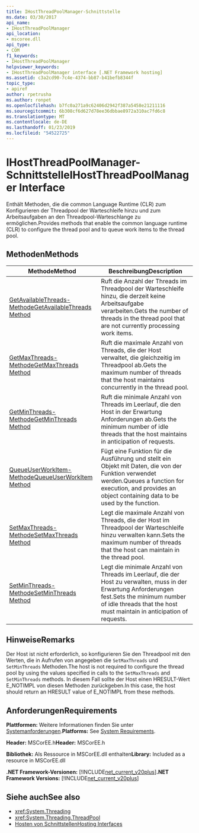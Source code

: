 ```yaml
---
title: IHostThreadPoolManager-Schnittstelle
ms.date: 03/30/2017
api_name:
- IHostThreadPoolManager
api_location:
- mscoree.dll
api_type:
- COM
f1_keywords:
- IHostThreadPoolManager
helpviewer_keywords:
- IHostThreadPoolManager interface [.NET Framework hosting]
ms.assetid: c3a2cd90-7c4e-4374-bb87-b41befb8344f
topic_type:
- apiref
author: rpetrusha
ms.author: ronpet
ms.openlocfilehash: b7fc0a271a9c62406d2942f387a5458e21211116
ms.sourcegitcommit: 6b308cf6d627d78ee36dbbae8972a310ac7fd6c8
ms.translationtype: MT
ms.contentlocale: de-DE
ms.lasthandoff: 01/23/2019
ms.locfileid: "54522725"
---
```

# <a name="ihostthreadpoolmanager-interface"></a><span data-ttu-id="4820b-102">IHostThreadPoolManager-Schnittstelle</span><span class="sxs-lookup"><span data-stu-id="4820b-102">IHostThreadPoolManager Interface</span></span>
<span data-ttu-id="4820b-103">Enthält Methoden, die die common Language Runtime (CLR) zum Konfigurieren der Threadpool der Warteschleife hinzu und zum Arbeitsaufgaben an den Threadpool-Warteschlange zu ermöglichen.</span><span class="sxs-lookup"><span data-stu-id="4820b-103">Provides methods that enable the common language runtime (CLR) to configure the thread pool and to queue work items to the thread pool.</span></span>  
  
## <a name="methods"></a><span data-ttu-id="4820b-104">Methoden</span><span class="sxs-lookup"><span data-stu-id="4820b-104">Methods</span></span>  
  
|<span data-ttu-id="4820b-105">Methode</span><span class="sxs-lookup"><span data-stu-id="4820b-105">Method</span></span>|<span data-ttu-id="4820b-106">Beschreibung</span><span class="sxs-lookup"><span data-stu-id="4820b-106">Description</span></span>|  
|------------|-----------------|  
|[<span data-ttu-id="4820b-107">GetAvailableThreads-Methode</span><span class="sxs-lookup"><span data-stu-id="4820b-107">GetAvailableThreads Method</span></span>](../../../../docs/framework/unmanaged-api/hosting/ihostthreadpoolmanager-getavailablethreads-method.md)|<span data-ttu-id="4820b-108">Ruft die Anzahl der Threads im Threadpool der Warteschleife hinzu, die derzeit keine Arbeitsaufgabe verarbeiten.</span><span class="sxs-lookup"><span data-stu-id="4820b-108">Gets the number of threads in the thread pool that are not currently processing work items.</span></span>|  
|[<span data-ttu-id="4820b-109">GetMaxThreads-Methode</span><span class="sxs-lookup"><span data-stu-id="4820b-109">GetMaxThreads Method</span></span>](../../../../docs/framework/unmanaged-api/hosting/ihostthreadpoolmanager-getmaxthreads-method.md)|<span data-ttu-id="4820b-110">Ruft die maximale Anzahl von Threads, die der Host verwaltet, die gleichzeitig im Threadpool ab.</span><span class="sxs-lookup"><span data-stu-id="4820b-110">Gets the maximum number of threads that the host maintains concurrently in the thread pool.</span></span>|  
|[<span data-ttu-id="4820b-111">GetMinThreads-Methode</span><span class="sxs-lookup"><span data-stu-id="4820b-111">GetMinThreads Method</span></span>](../../../../docs/framework/unmanaged-api/hosting/ihostthreadpoolmanager-getminthreads-method.md)|<span data-ttu-id="4820b-112">Ruft die minimale Anzahl von Threads im Leerlauf, die den Host in der Erwartung Anforderungen ab.</span><span class="sxs-lookup"><span data-stu-id="4820b-112">Gets the minimum number of idle threads that the host maintains in anticipation of requests.</span></span>|  
|[<span data-ttu-id="4820b-113">QueueUserWorkItem-Methode</span><span class="sxs-lookup"><span data-stu-id="4820b-113">QueueUserWorkItem Method</span></span>](../../../../docs/framework/unmanaged-api/hosting/ihostthreadpoolmanager-queueuserworkitem-method.md)|<span data-ttu-id="4820b-114">Fügt eine Funktion für die Ausführung und stellt ein Objekt mit Daten, die von der Funktion verwendet werden.</span><span class="sxs-lookup"><span data-stu-id="4820b-114">Queues a function for execution, and provides an object containing data to be used by the function.</span></span>|  
|[<span data-ttu-id="4820b-115">SetMaxThreads-Methode</span><span class="sxs-lookup"><span data-stu-id="4820b-115">SetMaxThreads Method</span></span>](../../../../docs/framework/unmanaged-api/hosting/ihostthreadpoolmanager-setmaxthreads-method.md)|<span data-ttu-id="4820b-116">Legt die maximale Anzahl von Threads, die der Host im Threadpool der Warteschleife hinzu verwalten kann.</span><span class="sxs-lookup"><span data-stu-id="4820b-116">Sets the maximum number of threads that the host can maintain in the thread pool.</span></span>|  
|[<span data-ttu-id="4820b-117">SetMinThreads-Methode</span><span class="sxs-lookup"><span data-stu-id="4820b-117">SetMinThreads Method</span></span>](../../../../docs/framework/unmanaged-api/hosting/ihostthreadpoolmanager-setminthreads-method.md)|<span data-ttu-id="4820b-118">Legt die minimale Anzahl von Threads im Leerlauf, die der Host zu verwalten, muss in der Erwartung Anforderungen fest.</span><span class="sxs-lookup"><span data-stu-id="4820b-118">Sets the minimum number of idle threads that the host must maintain in anticipation of requests.</span></span>|  
  
## <a name="remarks"></a><span data-ttu-id="4820b-119">Hinweise</span><span class="sxs-lookup"><span data-stu-id="4820b-119">Remarks</span></span>  
 <span data-ttu-id="4820b-120">Der Host ist nicht erforderlich, so konfigurieren Sie den Threadpool mit den Werten, die in Aufrufen von angegeben die `SetMaxThreads` und `SetMinThreads` Methoden.</span><span class="sxs-lookup"><span data-stu-id="4820b-120">The host is not required to configure the thread pool by using the values specified in calls to the `SetMaxThreads` and `SetMinThreads` methods.</span></span> <span data-ttu-id="4820b-121">In diesem Fall sollte der Host einen HRESULT-Wert E_NOTIMPL von diesen Methoden zurückgeben.</span><span class="sxs-lookup"><span data-stu-id="4820b-121">In this case, the host should return an HRESULT value of E_NOTIMPL from these methods.</span></span>  
  
## <a name="requirements"></a><span data-ttu-id="4820b-122">Anforderungen</span><span class="sxs-lookup"><span data-stu-id="4820b-122">Requirements</span></span>  
 <span data-ttu-id="4820b-123">**Plattformen:** Weitere Informationen finden Sie unter [Systemanforderungen](../../../../docs/framework/get-started/system-requirements.md).</span><span class="sxs-lookup"><span data-stu-id="4820b-123">**Platforms:** See [System Requirements](../../../../docs/framework/get-started/system-requirements.md).</span></span>  
  
 <span data-ttu-id="4820b-124">**Header:** MSCorEE.h</span><span class="sxs-lookup"><span data-stu-id="4820b-124">**Header:** MSCorEE.h</span></span>  
  
 <span data-ttu-id="4820b-125">**Bibliothek:** Als Ressource in MSCorEE.dll enthalten</span><span class="sxs-lookup"><span data-stu-id="4820b-125">**Library:** Included as a resource in MSCorEE.dll</span></span>  
  
 <span data-ttu-id="4820b-126">**.NET Framework-Versionen:** [!INCLUDE[net_current_v20plus](../../../../includes/net-current-v20plus-md.md)]</span><span class="sxs-lookup"><span data-stu-id="4820b-126">**.NET Framework Versions:** [!INCLUDE[net_current_v20plus](../../../../includes/net-current-v20plus-md.md)]</span></span>  
  
## <a name="see-also"></a><span data-ttu-id="4820b-127">Siehe auch</span><span class="sxs-lookup"><span data-stu-id="4820b-127">See also</span></span>
- <xref:System.Threading>
- <xref:System.Threading.ThreadPool>
- [<span data-ttu-id="4820b-128">Hosten von Schnittstellen</span><span class="sxs-lookup"><span data-stu-id="4820b-128">Hosting Interfaces</span></span>](../../../../docs/framework/unmanaged-api/hosting/hosting-interfaces.md)
